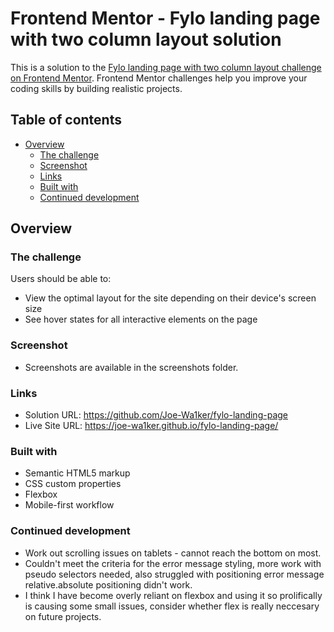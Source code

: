# Frontend Mentor - Fylo landing page with two column layout solution

This is a solution to the [Fylo landing page with two column layout challenge on Frontend Mentor](https://www.frontendmentor.io/challenges/fylo-landing-page-with-two-column-layout-5ca5ef041e82137ec91a50f5). Frontend Mentor challenges help you improve your coding skills by building realistic projects. 

## Table of contents

- [Overview](#overview)
  - [The challenge](#the-challenge)
  - [Screenshot](#screenshot)
  - [Links](#links)
  - [Built with](#built-with)
  - [Continued development](#continued-development)

## Overview

### The challenge

Users should be able to:

- View the optimal layout for the site depending on their device's screen size
- See hover states for all interactive elements on the page

### Screenshot

- Screenshots are available in the screenshots folder.

### Links

- Solution URL: https://github.com/Joe-Wa1ker/fylo-landing-page
- Live Site URL: https://joe-wa1ker.github.io/fylo-landing-page/

### Built with

- Semantic HTML5 markup
- CSS custom properties
- Flexbox
- Mobile-first workflow

### Continued development

- Work out scrolling issues on tablets - cannot reach the bottom on most.
- Couldn't meet the criteria for the error message styling, more work with pseudo selectors needed, also struggled with positioning error message relative.absolute positioning didn't work.
- I think I have become overly reliant on flexbox and using it so prolifically is causing some small issues, consider whether flex is really neccesary on future projects.

